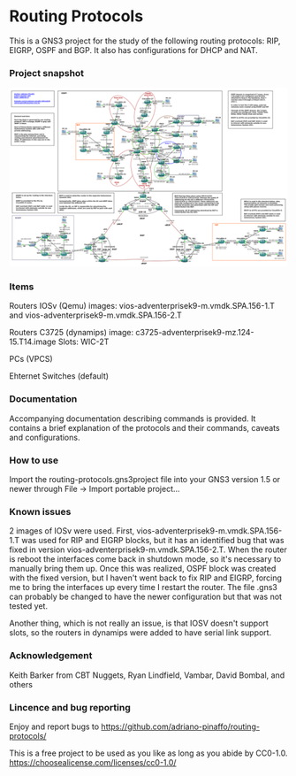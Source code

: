 # Routing Protocols

This is a GNS3 project for the study of the following routing protocols: RIP, EIGRP, OSPF and BGP.
It also has configurations for DHCP and NAT.

### Project snapshot
![Architecture Overview](./overview.png)

### Items
Routers IOSv (Qemu)
images: vios-adventerprisek9-m.vmdk.SPA.156-1.T and vios-adventerprisek9-m.vmdk.SPA.156-2.T

Routers C3725 (dynamips)
image: c3725-adventerprisek9-mz.124-15.T14.image
Slots: WIC-2T

PCs (VPCS)

Ehternet Switches (default)

### Documentation
Accompanying documentation describing commands is provided. It contains a brief explanation of the protocols and their commands, caveats and configurations.

### How to use
Import the routing-protocols.gns3project file into your GNS3 version 1.5 or newer through File -> Import portable project...

### Known issues
2 images of IOSv were used. First, vios-adventerprisek9-m.vmdk.SPA.156-1.T was used for RIP and EIGRP blocks, but it has an identified bug that was fixed in version vios-adventerprisek9-m.vmdk.SPA.156-2.T. When the router is reboot the interfaces come back in shutdown mode, so it's necessary to manually bring them up. Once this was realized, OSPF block was created with the fixed version, but I haven't went back to fix RIP and EIGRP, forcing me to bring the interfaces up every time I restart the router. The file .gns3 can probably be changed to have the newer configuration but that was not tested yet.

Another thing, which is not really an issue, is that IOSV doesn't support slots, so the routers in dynamips were added to have serial link support.

### Acknowledgement
Keith Barker from CBT Nuggets, Ryan Lindfield, Vambar, David Bombal, and others

### Lincence and bug reporting

Enjoy and report bugs to https://github.com/adriano-pinaffo/routing-protocols/

This is a free project to be used as you like as long as you abide by CC0-1.0.
https://choosealicense.com/licenses/cc0-1.0/
